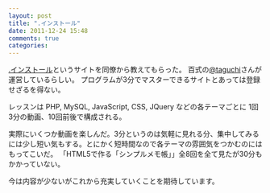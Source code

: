 ```yaml
---
layout: post
title: ".インストール"
date: 2011-12-24 15:48
comments: true
categories: 
---
```

[.インストール](http://dotinstall.com/)というサイトを同僚から教えてもらった。
百式の[@taguchi](https://twitter.com/#!/taguchi)さんが運営しているらしい。
プログラムが3分でマスターできるサイトとあっては登録せざるを得ない。

レッスンは PHP, MySQL, JavaScript, CSS, JQuery などの各テーマごとに 1回3分の動画、10回前後で構成される。

実際にいくつか動画を楽しんだ。3分というのは気軽に見れる分、集中してみるには少し短い気もする。とにかく短時間なので各テーマの雰囲気をつかむのにはもってこいだ。
「HTML5で作る「シンプルメモ帳」」全8回を全て見たが30分もかかっていない。

今は内容が少ないがこれから充実していくことを期待しています。